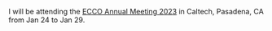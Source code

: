 I will be attending the <a href="https://ecco-group.org/updates-more.htm?id=47">ECCO Annual Meeting 2023</a> in Caltech, Pasadena, CA from Jan 24 to Jan 29.
